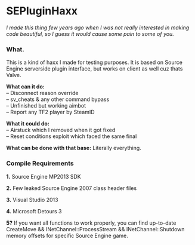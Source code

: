 # SEPluginHaxx

*I made this thing few years ago when I was not really interested in making code beautiful, so I guess it would cause some pain to some of you.*

### What.
This is a kind of haxx I made for testing purposes. It is based on Source Engine serverside plugin interface, but works on client as well cuz thats Valve.

**What can it do:**\
– Disconnect reason override\
– sv_cheats & any other command bypass\
– Unfinished but working aimbot\
– Report any TF2 player by SteamID

**What it could do:**\
– Airstuck which I removed when it got fixed\
– Reset conditions exploit which faced the same final

**What can be done with that base:** Literally everything. 

### Compile Requirements
**1.** Source Engine MP2013 SDK

**2.** Few leaked Source Engine 2007 class header files

**3.** Visual Studio 2013

**4.** Microsoft Detours 3

**5?** If you want all functions to work properly, you can find up-to-date CreateMove && INetChannel::ProcessStream && INetChannel::Shutdown memory offsets for specific Source Engine game.
